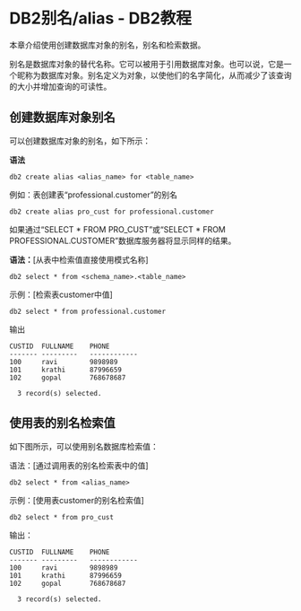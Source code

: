 # DB2别名/alias - DB2教程

本章介绍使用创建数据库对象的别名，别名和检索数据。

别名是数据库对象的替代名称。它可以被用于引用数据库对象。也可以说，它是一个昵称为数据库对象。别名定义为对象，以使他们的名字简化，从而减少了该查询的大小并增加查询的可读性。

## 创建数据库对象别名

可以创建数据库对象的别名，如下所示：

**语法**

```
db2 create alias <alias_name> for <table_name>    
```

例如：表创建表“professional.customer”的别名

```
db2 create alias pro_cust for professional.customer    
```

如果通过“SELECT * FROM PRO_CUST”或“SELECT * FROM PROFESSIONAL.CUSTOMER”数据库服务器将显示同样的结果。

**语法：**[从表中检索值直接使用模式名称]

```
db2 select * from <schema_name>.<table_name>    
```

示例：[检索表customer中值]

```
db2 select * from professional.customer    
```

输出

```
CUSTID  FULLNAME    PHONE
------- ---------   ------------ 
100     ravi        9898989 
101     krathi      87996659 
102     gopal       768678687 

  3 record(s) selected.    
```

## 使用表的别名检索值

如下图所示，可以使用别名数据库检索值：

语法：[通过调用表的别名检索表中的值]

```
db2 select * from <alias_name>    
```

示例：[使用表customer的别名检索值]

```
db2 select * from pro_cust
```

输出：

```
CUSTID  FULLNAME    PHONE
------- ---------   ------------ 
100     ravi        9898989 
101     krathi      87996659 
102     gopal       768678687 

  3 record(s) selected. 
```

